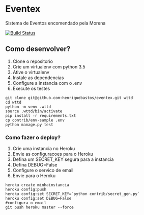 
# Eventex

Sistema de Eventos encomendado pela Morena

[![Build Status](https://travis-ci.com/fduque/django_eventex.svg?branch=master)](https://travis-ci.com/fduque/django_eventex)

## Como desenvolver?

1. Clone o repositorio
2. Crie um virtualenv com python 3.5
3. Ative o virtualenv
4. Instale as dependencias
5. Configure a instancia com o .env
6. Execute os testes

```console
git clone git@github.com:henriquebastos/eventex.git wttd
cd wttd
python -m venv .wttd
source .wttd/bin/activate
pip install -r requirements.txt
cp contrib/env-sample .env
python manage.py test
```


### Como fazer o deploy?
1. Crie uma instancia no Heroku
2. Envie as configuracoes para o Heroku
3. Defina um SECRET_KEY segura para a instancia
4. Defina DEBUG=False
5. Configure o servico de email
6. Envie para o Heroku

```console
heroku create minhainstancia
heroku config:push
heroku config:set SECRET_KEY=`python contrib/secret_gen.py`
heroku config:set DEBUG=False
#configura o email
git push heroku master --force
```
